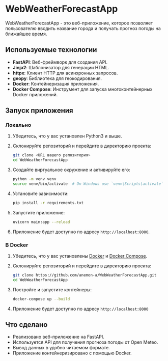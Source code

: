 # WebWeatherForecastApp

WebWeatherForecastApp - это веб-приложение, которое позволяет пользователю вводить название города и получать прогноз погоды на ближайшее время.

## Используемые технологии

- **FastAPI**: Веб-фреймворк для создания API.
- **Jinja2**: Шаблонизатор для генерации HTML.
- **httpx**: Клиент HTTP для асинхронных запросов.
- **geopy**: Библиотека для геокодирования.
- **Docker**: Контейнеризация приложения.
- **Docker Compose**: Инструмент для запуска многоконтейнерных Docker приложений.

## Запуск приложения

### Локально

1. Убедитесь, что у вас установлен Python3 и выше.
2. Склонируйте репозиторий и перейдите в директорию проекта:

    ```bash
    git clone <URL вашего репозитория>
    cd WebWeatherForecastApp
    ```

3. Создайте виртуальное окружение и активируйте его:

    ```bash
    python -m venv venv
    source venv/bin/activate  # On Windows use `venv\Scripts\activate`
    ```

4. Установите зависимости:

    ```bash
    pip install -r requirements.txt
    ```

5. Запустите приложение:

    ```bash
    uvicorn main:app --reload
    ```

6. Приложение будет доступно по адресу `http://localhost:8000`.

### В Docker

1. Убедитесь, что у вас установлены [Docker](https://www.docker.com/get-started) и [Docker Compose](https://docs.docker.com/compose/install/).
2. Склонируйте репозиторий и перейдите в директорию проекта:

    ```bash
    git clone https://github.com/anemon-a/WebWeatherForecastApp.git
    cd WebWeatherForecastApp
    ```

3. Постройте и запустите контейнеры:

    ```bash
    docker-compose up --build
    ```

4. Приложение будет доступно по адресу `http://localhost:8000`

## Что сделано

- Реализовано веб-приложение на FastAPI.
- Используется API для получения прогноза погоды от Open Meteo.
- Вывод данных в удобно читаемом формате.
- Приложение контейнеризировано с помощью Docker.
